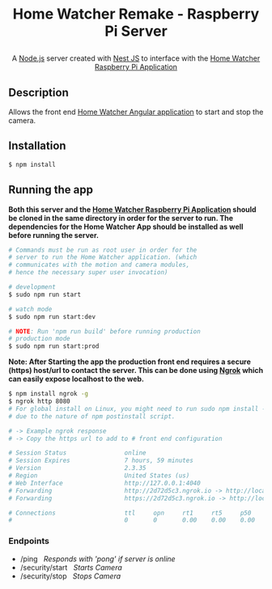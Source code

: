 # <p align="center">Home Watcher Remake - Raspberry Pi Server</p>

<p align="center">A <a href="http://nodejs.org" target="_blank">Node.js</a> server created with <a href="https://nestjs.com/" target="blank">Nest JS</a> to interface with the <a href="https://github.com/Wisbell/home-watcher-remake-pi" target="blank">Home Watcher Raspberry Pi Application</a></p>

## Description

Allows the front end <a href="https://github.com/Wisbell/home-watcher-remake-front-end" target="blank">Home Watcher Angular application</a> to start and stop the camera.

## Installation

```bash
$ npm install
```

## Running the app
**<p>Both this server and the <a href="https://github.com/Wisbell/home-watcher-remake-pi" target="blank">Home Watcher Raspberry Pi Application</a> should be cloned in the same directory in order for the server to run.  The dependencies for the Home Watcher App should be installed as well before running the server.</p>**

```bash
# Commands must be run as root user in order for the
# server to run the Home Watcher application. (which
# communicates with the motion and camera modules,
# hence the necessary super user invocation)

# development
$ sudo npm run start

# watch mode
$ sudo npm run start:dev

# NOTE: Run 'npm run build' before running production
# production mode
$ sudo npm run start:prod
```

**Note: After Starting the app the production front end requires a secure (https) host/url to contact the server.  This can be done using <a href="https://github.com/bubenshchykov/ngrok#readme" target="blank">Ngrok</a> which can easily expose localhost to the web.**

```bash
$ npm install ngrok -g
$ ngrok http 8080
# For global install on Linux, you might need to run sudo npm install --unsafe-perm -g ngrok
# due to the nature of npm postinstall script.

# -> Example ngrok response
# -> Copy the https url to add to # front end configuration

# Session Status                online
# Session Expires               7 hours, 59 minutes
# Version                       2.3.35
# Region                        United States (us)
# Web Interface                 http://127.0.0.1:4040
# Forwarding                    http://2d72d5c3.ngrok.io -> http://localhost:3000
# Forwarding                    https://2d72d5c3.ngrok.io -> http://localhost:3000

# Connections                   ttl     opn     rt1     rt5     p50     p90
#                               0       0       0.00    0.00    0.00    0.00
```

### Endpoints

- /ping &nbsp; *Responds with 'pong' if server is online*
- /security/start &nbsp; *Starts Camera*
- /security/stop &nbsp; *Stops Camera*

